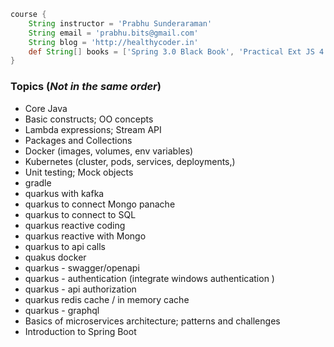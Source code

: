 ``` groovy
course {
	String instructor = 'Prabhu Sunderaraman'
	String email = 'prabhu.bits@gmail.com'
	String blog = 'http://healthycoder.in'
	def String[] books = ['Spring 3.0 Black Book', 'Practical Ext JS 4']
}
```    

### Topics (*Not in the same order*)

* Core Java
* Basic constructs; OO concepts
* Lambda expressions; Stream API
* Packages and Collections
* Docker (images, volumes, env variables)
* Kubernetes (cluster, pods, services, deployments,)
* Unit testing; Mock objects
* gradle
* quarkus with kafka 
* quarkus to connect Mongo panache 
* quarkus to connect to SQL
* quarkus reactive coding 
* quarkus reactive with Mongo 
* quarkus to api calls 
* quakus docker  
* quarkus - swagger/openapi 
* quarkus - authentication (integrate windows authentication ) 
* quarkus - api authorization
* quarkus redis cache / in memory cache 
* quarkus - graphql 
* Basics of microservices architecture; patterns and challenges
* Introduction to Spring Boot
